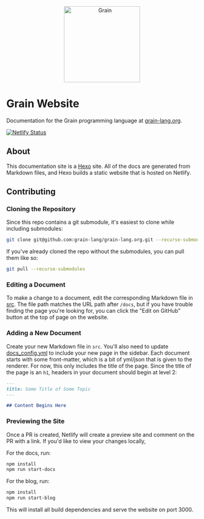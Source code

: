 <div align="center">
  <a href="https://grain-lang.org/">
    <img src="https://raw.githubusercontent.com/grain-lang/grain/master/grain_shorthand_color.png" alt="Grain" height="200" />
  </a>
</div>

# Grain Website

Documentation for the Grain programming language at [grain-lang.org](https://grain-lang.org/).

[![Netlify Status](https://api.netlify.com/api/v1/badges/62e3f960-de88-4a28-a8f8-b8dddca145cb/deploy-status)](https://app.netlify.com/sites/grain-lang/deploys)

## About

This documentation site is a [Hexo](https://hexo.io/) site. All of the docs are generated from Markdown files, and Hexo builds a static website that is hosted on Netlify.

## Contributing

### Cloning the Repository

Since this repo contains a git submodule, it's easiest to clone while including submodules:

```sh
git clone git@github.com:grain-lang/grain-lang.org.git --recurse-submodules
```

If you've already cloned the repo without the submodules, you can pull them like so:

```sh
git pull --recurse-submodules
```

### Editing a Document

To make a change to a document, edit the corresponding Markdown file in [src](src). The file path matches the URL path after `/docs`, but if you have trouble finding the page you're looking for, you can click the "Edit on GitHub" button at the top of page on the website.

### Adding a New Document

Create your new Markdown file in `src`. You'll also need to update [docs_config.yml](docs_config.yml) to include your new page in the sidebar. Each document starts with some front-matter, which is a bit of yml/json that is given to the renderer. For now, this only includes the title of the page. Since the title of the page is an `h1`, headers in your document should begin at level 2:

```markdown
---
title: Some Title of Some Topic
---

## Content Begins Here
```

### Previewing the Site

Once a PR is created, Netlify will create a preview site and comment on the PR with a link. If you'd like to view your changes locally,

For the docs, run:

```sh
npm install
npm run start-docs
```

For the blog, run:

```sh
npm install
npm run start-blog
```

This will install all build dependencies and serve the website on port 3000.
